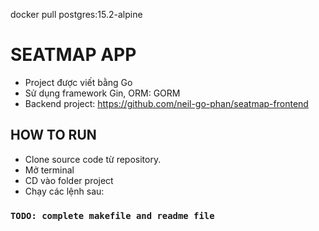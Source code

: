 docker pull postgres:15.2-alpine
# SEATMAP APP

- Project được viết bằng Go
- Sử dụng framework Gin, ORM: GORM
- Backend project: https://github.com/neil-go-phan/seatmap-frontend

## HOW TO RUN
- Clone source code từ repository. 
- Mở terminal
- CD vào folder project
- Chạy các lệnh sau:
### `TODO: complete makefile and readme file`
<!-- ### `npm install`
### `npm start` -->
